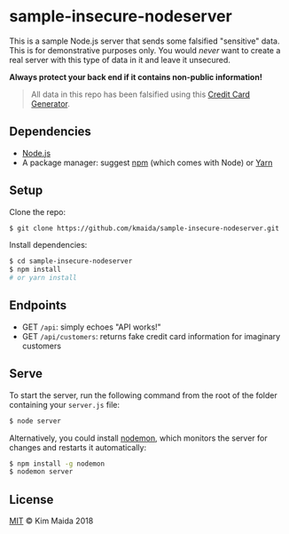 # sample-insecure-nodeserver

This is a sample Node.js server that sends some falsified "sensitive" data. This is for demonstrative purposes only. You would _never_ want to create a real server with this type of data in it and leave it unsecured.

**Always protect your back end if it contains non-public information!**

> All data in this repo has been falsified using this [Credit Card Generator](http://credit-card-generator.2-ee.com/).

## Dependencies

* [Node.js](https://nodejs.org)
* A package manager: suggest [npm](https://npmjs.com) (which comes with Node) or [Yarn](https://yarnpkg.com)

## Setup

Clone the repo:

```bash
$ git clone https://github.com/kmaida/sample-insecure-nodeserver.git
```

Install dependencies:

```bash
$ cd sample-insecure-nodeserver
$ npm install
# or yarn install
```

## Endpoints

* GET `/api`: simply echoes "API works!"
* GET `/api/customers`: returns fake credit card information for imaginary customers

## Serve

To start the server, run the following command from the root of the folder containing your `server.js` file:

```bash
$ node server
```

Alternatively, you could install [nodemon](https://nodemon.io/), which monitors the server for changes and restarts it automatically:

```bash
$ npm install -g nodemon
$ nodemon server
```

## License

[MIT](LICENSE) © Kim Maida 2018
